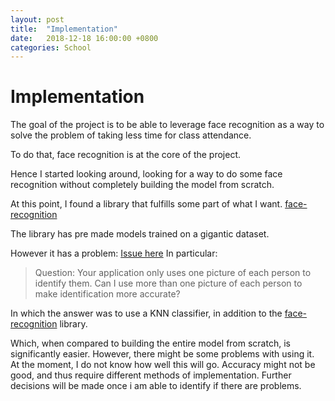 ```yaml
---
layout: post
title:  "Implementation"
date:   2018-12-18 16:00:00 +0800
categories: School
---
```


# Implementation
The goal of the project is to be able to leverage face recognition as a way to solve the problem of taking less time for class attendance.


To do that, face recognition is at the core of the project.


Hence I started looking around, looking for a way to do some face recognition without completely building the model from scratch.


At this point, I found a library that fulfills some part of what I want.
[face-recognition](https://github.com/ageitgey/face_recognition)


The library has pre made models trained on a gigantic dataset.


However it has a problem:
[Issue here](https://github.com/ageitgey/face_recognition/wiki/Face-Recognition-Accuracy-Problems)
In particular:
> Question: Your application only uses one picture of each person to identify them. Can I use more than one picture of each person to make identification more accurate?

In which the answer was to use a KNN classifier, in addition to the [face-recognition](https://github.com/ageitgey/face_recognition) library.


Which, when compared to building the entire model from scratch, is significantly easier. However, there might be some problems with using it. At the moment, I do not know how well this will go. Accuracy might not be good, and thus require different methods of implementation. Further decisions will be made once i am able to identify if there are problems.
